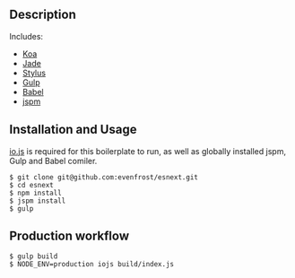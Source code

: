 ## Description
Includes:
* [Koa](http://koajs.com/)
* [Jade](http://jade-lang.com/)
* [Stylus](http://learnboost.github.io/stylus/)
* [Gulp](http://gulpjs.com/)
* [Babel](https://babeljs.io/)
* [jspm](http://jspm.io/)

## Installation and Usage
[io.js](https://iojs.org/en/index.html) is required for this boilerplate to run, as well as globally installed jspm, Gulp and Babel comiler.
    
    $ git clone git@github.com:evenfrost/esnext.git
    $ cd esnext
    $ npm install
    $ jspm install
    $ gulp

## Production workflow
    $ gulp build
    $ NODE_ENV=production iojs build/index.js
